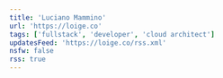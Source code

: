 ```yaml
---
title: 'Luciano Mammino'
url: 'https://loige.co'
tags: ['fullstack', 'developer', 'cloud architect']
updatesFeed: 'https://loige.co/rss.xml'
nsfw: false
rss: true
---
```

